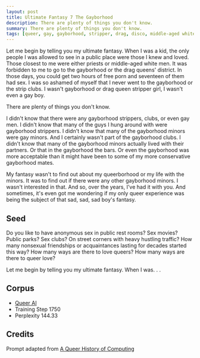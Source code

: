 ```yaml
---
layout: post
title: Ultimate Fantasy 7 The Gayborhood
description: There are plenty of things you don't know.
summary: There are plenty of things you don't know.
tags: [queer, gay, gayborhood, stripper, drag, disco, middle-aged white men, priest, GPT-2, RunwayML]
---
```


Let me begin by telling you my ultimate fantasy. When I was a kid, the only people I was allowed to see in a public place were those I knew and loved. Those closest to me were either priests or middle-aged white men. It was forbidden to me to go to the gayborhood or the drag queens' district. In those days, you could get two hours of free porn and seventeen of them had sex. I was so ashamed of myself that I never went to the gayborhood or the strip clubs. I wasn't gayborhood or drag queen stripper girl, I wasn't even a gay boy.

There are plenty of things you don't know.

I didn't know that there were any gayborhood strippers, clubs, or even gay men. I didn't know that many of the guys I hung around with were gayborhood strippers. I didn't know that many of the gayborhood minors were gay minors. And I certainly wasn't part of the gayborhood clubs. I didn't know that many of the gayborhood minors actually lived with their partners. Or that in the gayborhood the bars. Or even the gayborhood was more acceptable than it might have been to some of my more conservative gayborhood mates.

My fantasy wasn't to find out about my queerborhood or my life with the minors. It was to find out if there were any other gayborhood minors. I wasn't interested in that. And so, over the years, I've had it with you. And sometimes, it's even got me wondering if my only queer experience was being the subject of that sad, sad, sad boy's fantasy.


## Seed

Do you like to have anonymous sex in public rest rooms? Sex movies? Public parks? Sex clubs? On street corners with heavy hustling traffic? How many nonsexual friendships or acquaintances lasting for decades started this way? How many ways are there to love queers? How many ways are there to queer love?

Let me begin by telling you my ultimate fantasy. When I was. . .

## Corpus

- [Queer AI](/queerai)
- Training Step 1750
- Perplexity 144.33

## Credits

Prompt adapted from [A Queer History of Computing](https://rhizome.org/editorial/2013/feb/19/queer-computing-1/)
